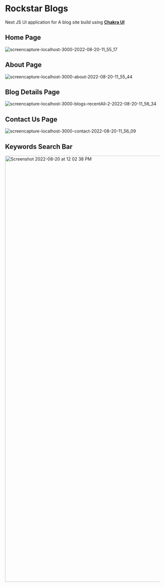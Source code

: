 # Rockstar Blogs
Next JS UI application for A blog site build using **[Chakra UI](https://chakra-ui.com/)** 

## Home Page
![screencapture-localhost-3000-2022-08-20-11_55_17](https://user-images.githubusercontent.com/47267731/185732163-29c454d7-e0ec-401b-9e81-8dd36180aff0.png)
## About Page
![screencapture-localhost-3000-about-2022-08-20-11_55_44](https://user-images.githubusercontent.com/47267731/185732169-81407063-5a96-4af4-8c02-5db969581835.png)
## Blog Details Page
![screencapture-localhost-3000-blogs-recentAll-2-2022-08-20-11_56_34](https://user-images.githubusercontent.com/47267731/185732174-24056733-6405-49ad-9173-cef2b3ef6f30.png)
## Contact Us Page
![screencapture-localhost-3000-contact-2022-08-20-11_56_09](https://user-images.githubusercontent.com/47267731/185732175-79a9fa83-ea8b-4b14-9d7b-c05e56aebdab.png)
## Keywords Search Bar
<img width="1389" alt="Screenshot 2022-08-20 at 12 02 38 PM" src="https://user-images.githubusercontent.com/47267731/185732383-58b7480c-d2e0-418e-b2d4-4a0963e71dcb.png">
